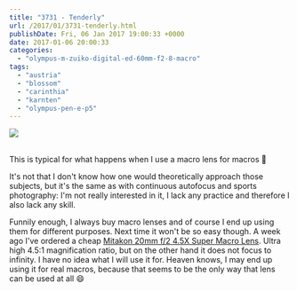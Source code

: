 ```yaml
---
title: "3731 - Tenderly"
url: /2017/01/3731-tenderly.html
publishDate: Fri, 06 Jan 2017 19:00:33 +0000
date: 2017-01-06 20:00:33
categories: 
  - "olympus-m-zuiko-digital-ed-60mm-f2-8-macro"
tags: 
  - "austria"
  - "blossom"
  - "carinthia"
  - "karnten"
  - "olympus-pen-e-p5"
---
```

<div class="container">
<div class="center"><a target="_blank" href="https://d25zfm9zpd7gm5.cloudfront.net/1200x1200/2016/20160710_110150_lr.jpg"><img class="webfeedsFeaturedVisual" src="https://d25zfm9zpd7gm5.cloudfront.net/0600x0600/2016/20160710_110150_lr.jpg" /></a></div>
</div>
<br />

This is typical for what happens when I use a macro lens for macros 🙂

It's not that I don't know how one would theoretically approach those subjects, but it's the same as with continuous autofocus and sports photography: I'm not really interested in it, I lack any practice and therefore I also lack any skill. 

Funnily enough, I always buy macro lenses and of course I end up using them for different purposes. Next time it won't be so easy though. A week ago I've ordered a cheap <a href="http://www.zyoptics.net/product/mitakon-20mm-f2-4-5x-super-macro-lens/" target="_blank">Mitakon 20mm f/2 4.5X Super Macro Lens</a>. Ultra high 4.5:1 magnification ratio, but on the other hand it does not focus to infinity. I have no idea what I will use it for. Heaven knows, I may end up using it for real macros, because that seems to be the only way that lens can be used at all 😄
